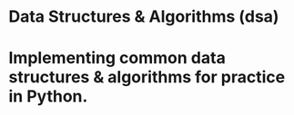 # Data Structures & Algorithms (dsa)

# Implementing common data structures & algorithms for practice in Python. 
